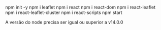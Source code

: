 npm init -y
npm i leaflet
npm i react
npm i react-dom
npm i react-leaflet
npm i react-leaflet-cluster
npm i react-scripts
npm start

A versão do node precisa ser igual ou superior a v14.0.0